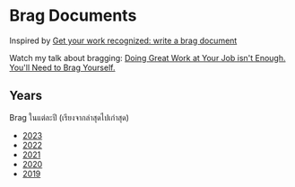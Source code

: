 # Brag Documents

Inspired by [Get your work recognized: write a brag
document](https://jvns.ca/blog/brag-documents/)

Watch my talk about bragging: [Doing Great Work at Your Job isn't Enough.
You'll Need to Brag Yourself.](https://www.youtube.com/watch?v=xv3XnW_eDJI)

## Years

Brag ในแต่ละปี (เรียงจากล่าสุดไปเก่าสุด)

* [2023](2023.md)
* [2022](2022.md)
* [2021](2021.md)
* [2020](2020.md)
* [2019](2019.md)
